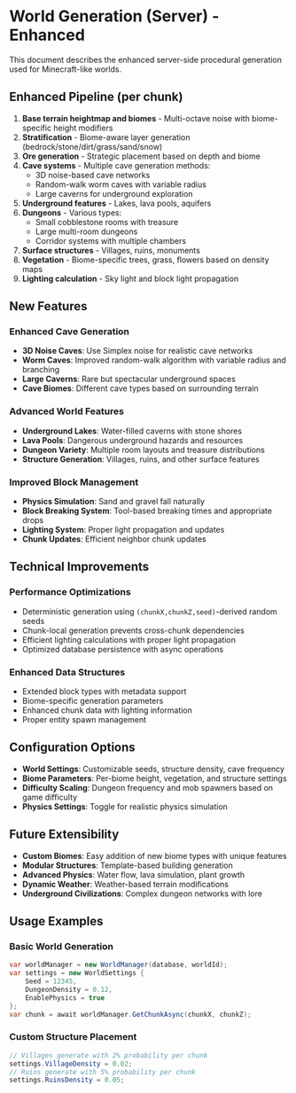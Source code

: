 # World Generation (Server) - Enhanced

This document describes the enhanced server-side procedural generation used for Minecraft-like worlds.

## Enhanced Pipeline (per chunk)
1. **Base terrain heightmap and biomes** - Multi-octave noise with biome-specific height modifiers
2. **Stratification** - Biome-aware layer generation (bedrock/stone/dirt/grass/sand/snow)
3. **Ore generation** - Strategic placement based on depth and biome
4. **Cave systems** - Multiple cave generation methods:
   - 3D noise-based cave networks
   - Random-walk worm caves with variable radius
   - Large caverns for underground exploration
5. **Underground features** - Lakes, lava pools, aquifers
6. **Dungeons** - Various types:
   - Small cobblestone rooms with treasure
   - Large multi-room dungeons
   - Corridor systems with multiple chambers
7. **Surface structures** - Villages, ruins, monuments
8. **Vegetation** - Biome-specific trees, grass, flowers based on density maps
9. **Lighting calculation** - Sky light and block light propagation

## New Features

### Enhanced Cave Generation
- **3D Noise Caves**: Use Simplex noise for realistic cave networks
- **Worm Caves**: Improved random-walk algorithm with variable radius and branching
- **Large Caverns**: Rare but spectacular underground spaces
- **Cave Biomes**: Different cave types based on surrounding terrain

### Advanced World Features
- **Underground Lakes**: Water-filled caverns with stone shores
- **Lava Pools**: Dangerous underground hazards and resources
- **Dungeon Variety**: Multiple room layouts and treasure distributions
- **Structure Generation**: Villages, ruins, and other surface features

### Improved Block Management
- **Physics Simulation**: Sand and gravel fall naturally
- **Block Breaking System**: Tool-based breaking times and appropriate drops
- **Lighting System**: Proper light propagation and updates
- **Chunk Updates**: Efficient neighbor chunk updates

## Technical Improvements

### Performance Optimizations
- Deterministic generation using `(chunkX,chunkZ,seed)`-derived random seeds
- Chunk-local generation prevents cross-chunk dependencies
- Efficient lighting calculations with proper light propagation
- Optimized database persistence with async operations

### Enhanced Data Structures
- Extended block types with metadata support
- Biome-specific generation parameters
- Enhanced chunk data with lighting information
- Proper entity spawn management

## Configuration Options
- **World Settings**: Customizable seeds, structure density, cave frequency
- **Biome Parameters**: Per-biome height, vegetation, and structure settings
- **Difficulty Scaling**: Dungeon frequency and mob spawners based on game difficulty
- **Physics Settings**: Toggle for realistic physics simulation

## Future Extensibility
- **Custom Biomes**: Easy addition of new biome types with unique features
- **Modular Structures**: Template-based building generation
- **Advanced Physics**: Water flow, lava simulation, plant growth
- **Dynamic Weather**: Weather-based terrain modifications
- **Underground Civilizations**: Complex dungeon networks with lore

## Usage Examples

### Basic World Generation
```csharp
var worldManager = new WorldManager(database, worldId);
var settings = new WorldSettings {
    Seed = 12345,
    DungeonDensity = 0.12,
    EnablePhysics = true
};
var chunk = await worldManager.GetChunkAsync(chunkX, chunkZ);
```

### Custom Structure Placement
```csharp
// Villages generate with 2% probability per chunk
settings.VillageDensity = 0.02;
// Ruins generate with 5% probability per chunk  
settings.RuinsDensity = 0.05;
```

